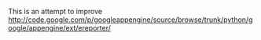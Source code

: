This is an attempt to improve
http://code.google.com/p/googleappengine/source/browse/trunk/python/google/appengine/ext/ereporter/
